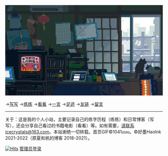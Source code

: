 <img src="/assets/AFC79C90-9DCD-4137-99A5-1B75933BF91D.gif" width="600">

→[写写](/posts/日常.md) →[练练](/posts/练字.md) →[看看](/posts/书影音.md) →[一言](/posts/yiyan.md) →[足迹](/posts/足迹.md) →[友链](/posts/友链.md) →[留言](/posts/留言.md)

---
关于：这是我的个人小站，主要记录自己的练字历程（练练）和日常博客（写写），还会分享自己看过的书籍电影（看看）等。如有需要，请联系icecrystals@163.com。本站谢绝一切转载。首页GIF©1041uuu。©好墨HaoInk 2021-2022（原夏和帆的博客 2018-2021）。

[![Hits](https://hits.seeyoufarm.com/api/count/incr/badge.svg?url=https%3A%2F%2Fhao.ink&count_bg=%2379C83D&title_bg=%23555555&icon=&icon_color=%23E7E7E7&title=%E9%A1%B5%E9%9D%A2%E6%B5%8F%E8%A7%88&edge_flat=false)](https://hits.seeyoufarm.com) [管理员登录](https://github.com/xiangshuink/xiangshuink.github.io)

